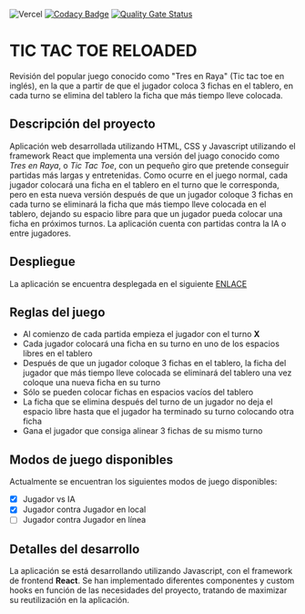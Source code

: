 ![Vercel](https://vercelbadge.vercel.app/api/juanrpz/tic-tac-toe-reloaded)
[![Codacy Badge](https://app.codacy.com/project/badge/Grade/70ad5907fc454c6faff33cf5f3938ec0)](https://app.codacy.com?utm_source=gh&utm_medium=referral&utm_content=&utm_campaign=Badge_grade)
[![Quality Gate Status](https://sonarcloud.io/api/project_badges/measure?project=juanrpz_tic-tac-toe-reloaded&metric=alert_status)](https://sonarcloud.io/summary/new_code?id=juanrpz_tic-tac-toe-reloaded)

# TIC TAC TOE RELOADED

Revisión del popular juego conocido como "Tres en Raya" (Tic tac toe en inglés), en la que a partir de que el jugador coloca 3 fichas en el tablero, en cada turno se elimina del tablero la ficha que más tiempo lleve colocada.

## Descripción del proyecto

Aplicación web desarrollada utilizando HTML, CSS y Javascript utilizando el framework React que implementa una versión del juago conocido como *Tres en Raya*, o *Tic Tac Toe*, con un pequeño giro que pretende conseguir partidas más largas y entretenidas. Como ocurre en el juego normal, cada jugador colocará una ficha en el tablero en el turno que le corresponda, pero en esta nueva versión después de que un jugador coloque 3 fichas en cada turno se eliminará la ficha que más tiempo lleve colocada en el tablero, dejando su espacio libre para que un jugador pueda colocar una ficha en próximos turnos.
La aplicación cuenta con partidas contra la IA o entre jugadores.

## Despliegue

La aplicación se encuentra desplegada en el siguiente [ENLACE](https://tic-tac-toe-reloaded.vercel.app/)

## Reglas del juego
- Al comienzo de cada partida empieza el jugador con el turno **X**
- Cada jugador colocará una ficha en su turno en uno de los espacios libres en el tablero
- Después de que un jugador coloque 3 fichas en el tablero, la ficha del jugador que más tiempo lleve colocada se eliminará del tablero una vez coloque una nueva ficha en su turno
- Sólo se pueden colocar fichas en espacios vacíos del tablero
- La ficha que se elimina después del turno de un jugador no deja el espacio libre hasta que el jugador ha terminado su turno colocando otra ficha
- Gana el jugador que consiga alinear 3 fichas de su mismo turno

## Modos de juego disponibles

Actualmente se encuentran los siguientes modos de juego disponibles:
- [x] Jugador vs IA
- [x] Jugador contra Jugador en local
- [ ] Jugador contra Jugador en línea

## Detalles del desarrollo

La aplicación se está desarrollando utilizando Javascript, con el framework de frontend **React**.
Se han implementado diferentes componentes y custom hooks en función de las necesidades del proyecto, tratando de maximizar su reutilización en la aplicación.
